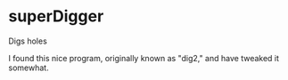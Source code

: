# superDigger
Digs holes

I found this nice program, originally known as "dig2," and have tweaked it somewhat.
